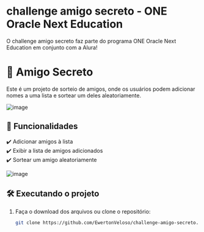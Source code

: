 # challenge amigo secreto - ONE Oracle Next Education

O challenge amigo secreto faz parte do programa ONE Oracle Next Education em conjunto com a Alura! 

# 🎉 Amigo Secreto

Este é um projeto de sorteio de amigos, onde os usuários podem adicionar nomes a uma lista e sortear um deles aleatoriamente.

![image](https://github.com/user-attachments/assets/56455ea3-8bfe-492e-b60a-68a7bd252902)

## 🚀 Funcionalidades

✔️ Adicionar amigos à lista  
✔️ Exibir a lista de amigos adicionados  
✔️ Sortear um amigo aleatoriamente   

![image](https://github.com/user-attachments/assets/f717ce22-0db1-4b1e-8c2e-eb3333395543)

## 🛠️ Executando o projeto

1. Faça o download dos arquivos ou clone o repositório:
   ```sh
   git clone https://github.com/EwertonVeloso/challenge-amigo-secreto.git
